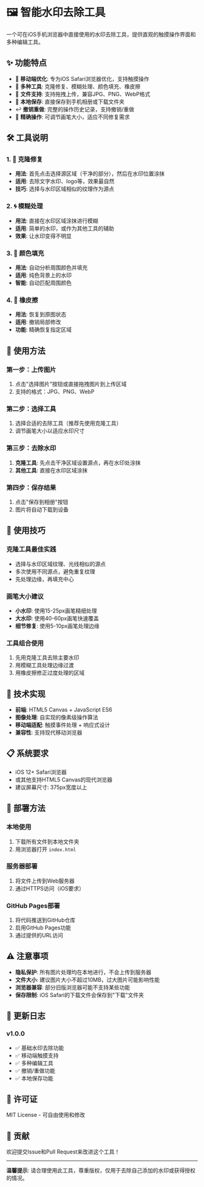 # 🖼️ 智能水印去除工具

一个可在iOS手机浏览器中直接使用的水印去除工具，提供直观的触摸操作界面和多种编辑工具。

## ✨ 功能特点

- 📱 **移动端优化**: 专为iOS Safari浏览器优化，支持触摸操作
- 🎨 **多种工具**: 克隆修复、模糊处理、颜色填充、橡皮擦
- 📁 **文件支持**: 支持拖拽上传，兼容JPG、PNG、WebP格式
- 💾 **本地保存**: 直接保存到手机相册或下载文件夹
- ↩️ **撤销重做**: 完整的操作历史记录，支持撤销/重做
- 🎯 **精确操作**: 可调节画笔大小，适应不同修复需求

## 🛠️ 工具说明

### 1. 🔧 克隆修复
- **用法**: 首先点击选择源区域（干净的部分），然后在水印位置涂抹
- **适用**: 去除文字水印、logo等，效果最自然
- **技巧**: 选择与水印区域相似的纹理作为源点

### 2. 🌀 模糊处理
- **用法**: 直接在水印区域涂抹进行模糊
- **适用**: 简单的水印，或作为其他工具的辅助
- **效果**: 让水印变得不明显

### 3. 🎨 颜色填充
- **用法**: 自动分析周围颜色并填充
- **适用**: 纯色背景上的水印
- **智能**: 自动匹配周围颜色

### 4. 🧽 橡皮擦
- **用法**: 恢复到原图状态
- **适用**: 撤销局部修改
- **功能**: 精确恢复指定区域

## 📱 使用方法

### 第一步：上传图片
1. 点击"选择图片"按钮或直接拖拽图片到上传区域
2. 支持的格式：JPG、PNG、WebP

### 第二步：选择工具
1. 选择合适的去除工具（推荐先使用克隆工具）
2. 调节画笔大小以适应水印尺寸

### 第三步：去除水印
1. **克隆工具**: 先点击干净区域设置源点，再在水印处涂抹
2. **其他工具**: 直接在水印区域涂抹

### 第四步：保存结果
1. 点击"保存到相册"按钮
2. 图片将自动下载到设备

## 🎯 使用技巧

### 克隆工具最佳实践
- 选择与水印区域纹理、光线相似的源点
- 多次使用不同源点，避免重复纹理
- 先处理边缘，再填充中心

### 画笔大小建议
- **小水印**: 使用15-25px画笔精细处理
- **大水印**: 使用40-60px画笔快速覆盖
- **细节修复**: 使用5-10px画笔处理边缘

### 工具组合使用
1. 先用克隆工具去除主要水印
2. 用模糊工具处理边缘过渡
3. 用橡皮擦修正过度处理的区域

## 🔧 技术实现

- **前端**: HTML5 Canvas + JavaScript ES6
- **图像处理**: 自实现的像素级操作算法
- **移动端适配**: 触摸事件处理 + 响应式设计
- **兼容性**: 支持现代移动浏览器

## 📋 系统要求

- iOS 12+ Safari浏览器
- 或其他支持HTML5 Canvas的现代浏览器
- 建议屏幕尺寸: 375px宽度以上

## 🚀 部署方法

### 本地使用
1. 下载所有文件到本地文件夹
2. 用浏览器打开 `index.html`

### 服务器部署
1. 将文件上传到Web服务器
2. 通过HTTPS访问（iOS要求）

### GitHub Pages部署
1. 将代码推送到GitHub仓库
2. 启用GitHub Pages功能
3. 通过提供的URL访问

## ⚠️ 注意事项

- **隐私保护**: 所有图片处理均在本地进行，不会上传到服务器
- **文件大小**: 建议图片大小不超过10MB，过大图片可能影响性能
- **浏览器兼容**: 部分旧版浏览器可能不支持某些功能
- **保存限制**: iOS Safari的下载文件会保存到"下载"文件夹

## 🔄 更新日志

### v1.0.0
- ✅ 基础水印去除功能
- ✅ 移动端触摸支持
- ✅ 多种编辑工具
- ✅ 撤销/重做功能
- ✅ 本地保存功能

## 📝 许可证

MIT License - 可自由使用和修改

## 🤝 贡献

欢迎提交Issue和Pull Request来改进这个工具！

---

**温馨提示**: 请合理使用此工具，尊重版权，仅用于去除自己添加的水印或获得授权的情况。 